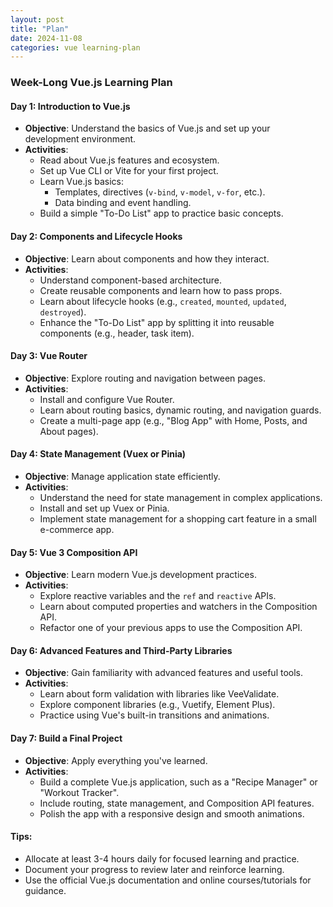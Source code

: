 ```yaml
---
layout: post
title: "Plan"
date: 2024-11-08
categories: vue learning-plan
---
```


### Week-Long Vue.js Learning Plan

#### **Day 1: Introduction to Vue.js**

- **Objective**: Understand the basics of Vue.js and set up your development environment.
- **Activities**:
  - Read about Vue.js features and ecosystem.
  - Set up Vue CLI or Vite for your first project.
  - Learn Vue.js basics:
    - Templates, directives (`v-bind`, `v-model`, `v-for`, etc.).
    - Data binding and event handling.
  - Build a simple "To-Do List" app to practice basic concepts.

#### **Day 2: Components and Lifecycle Hooks**

- **Objective**: Learn about components and how they interact.
- **Activities**:
  - Understand component-based architecture.
  - Create reusable components and learn how to pass props.
  - Learn about lifecycle hooks (e.g., `created`, `mounted`, `updated`, `destroyed`).
  - Enhance the "To-Do List" app by splitting it into reusable components (e.g., header, task item).

#### **Day 3: Vue Router**

- **Objective**: Explore routing and navigation between pages.
- **Activities**:
  - Install and configure Vue Router.
  - Learn about routing basics, dynamic routing, and navigation guards.
  - Create a multi-page app (e.g., "Blog App" with Home, Posts, and About pages).

#### **Day 4: State Management (Vuex or Pinia)**

- **Objective**: Manage application state efficiently.
- **Activities**:
  - Understand the need for state management in complex applications.
  - Install and set up Vuex or Pinia.
  - Implement state management for a shopping cart feature in a small e-commerce app.

#### **Day 5: Vue 3 Composition API**

- **Objective**: Learn modern Vue.js development practices.
- **Activities**:
  - Explore reactive variables and the `ref` and `reactive` APIs.
  - Learn about computed properties and watchers in the Composition API.
  - Refactor one of your previous apps to use the Composition API.

#### **Day 6: Advanced Features and Third-Party Libraries**

- **Objective**: Gain familiarity with advanced features and useful tools.
- **Activities**:
  - Learn about form validation with libraries like VeeValidate.
  - Explore component libraries (e.g., Vuetify, Element Plus).
  - Practice using Vue's built-in transitions and animations.

#### **Day 7: Build a Final Project**

- **Objective**: Apply everything you've learned.
- **Activities**:
  - Build a complete Vue.js application, such as a "Recipe Manager" or "Workout Tracker".
  - Include routing, state management, and Composition API features.
  - Polish the app with a responsive design and smooth animations.

#### **Tips**:

- Allocate at least 3-4 hours daily for focused learning and practice.
- Document your progress to review later and reinforce learning.
- Use the official Vue.js documentation and online courses/tutorials for guidance.
